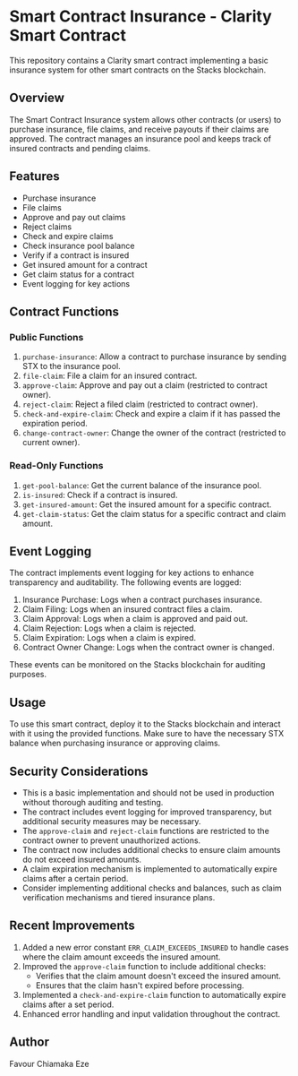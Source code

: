 # Smart Contract Insurance - Clarity Smart Contract

This repository contains a Clarity smart contract implementing a basic insurance system for other smart contracts on the Stacks blockchain.

## Overview

The Smart Contract Insurance system allows other contracts (or users) to purchase insurance, file claims, and receive payouts if their claims are approved. The contract manages an insurance pool and keeps track of insured contracts and pending claims.

## Features

- Purchase insurance
- File claims
- Approve and pay out claims
- Reject claims
- Check and expire claims
- Check insurance pool balance
- Verify if a contract is insured
- Get insured amount for a contract
- Get claim status for a contract
- Event logging for key actions

## Contract Functions

### Public Functions

1. `purchase-insurance`: Allow a contract to purchase insurance by sending STX to the insurance pool.
2. `file-claim`: File a claim for an insured contract.
3. `approve-claim`: Approve and pay out a claim (restricted to contract owner).
4. `reject-claim`: Reject a filed claim (restricted to contract owner).
5. `check-and-expire-claim`: Check and expire a claim if it has passed the expiration period.
6. `change-contract-owner`: Change the owner of the contract (restricted to current owner).

### Read-Only Functions

1. `get-pool-balance`: Get the current balance of the insurance pool.
2. `is-insured`: Check if a contract is insured.
3. `get-insured-amount`: Get the insured amount for a specific contract.
4. `get-claim-status`: Get the claim status for a specific contract and claim amount.

## Event Logging

The contract implements event logging for key actions to enhance transparency and auditability. The following events are logged:

1. Insurance Purchase: Logs when a contract purchases insurance.
2. Claim Filing: Logs when an insured contract files a claim.
3. Claim Approval: Logs when a claim is approved and paid out.
4. Claim Rejection: Logs when a claim is rejected.
5. Claim Expiration: Logs when a claim is expired.
6. Contract Owner Change: Logs when the contract owner is changed.

These events can be monitored on the Stacks blockchain for auditing purposes.

## Usage

To use this smart contract, deploy it to the Stacks blockchain and interact with it using the provided functions. Make sure to have the necessary STX balance when purchasing insurance or approving claims.

## Security Considerations

- This is a basic implementation and should not be used in production without thorough auditing and testing.
- The contract includes event logging for improved transparency, but additional security measures may be necessary.
- The `approve-claim` and `reject-claim` functions are restricted to the contract owner to prevent unauthorized actions.
- The contract now includes additional checks to ensure claim amounts do not exceed insured amounts.
- A claim expiration mechanism is implemented to automatically expire claims after a certain period.
- Consider implementing additional checks and balances, such as claim verification mechanisms and tiered insurance plans.

## Recent Improvements

1. Added a new error constant `ERR_CLAIM_EXCEEDS_INSURED` to handle cases where the claim amount exceeds the insured amount.
2. Improved the `approve-claim` function to include additional checks:
   - Verifies that the claim amount doesn't exceed the insured amount.
   - Ensures that the claim hasn't expired before processing.
3. Implemented a `check-and-expire-claim` function to automatically expire claims after a set period.
4. Enhanced error handling and input validation throughout the contract.

## Author 
Favour Chiamaka Eze
